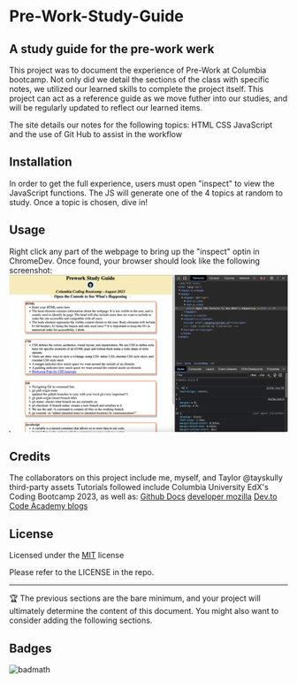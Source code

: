 # Pre-Work-Study-Guide
## A study guide for the pre-work werk

This project was to document the experience of Pre-Work at Columbia bootcamp. Not only did we detail the sections of the class with specific notes, we utilized our learned skills to complete the project itself. This project can act as a reference guide as we move futher into our studies, and will be regularly updated to reflect our learned items. 

The site details our notes for the following topics: 
HTML 
CSS
JavaScript
and the use of Git Hub to assist in the workflow


## Installation

In order to get the full experience, users must open "inspect" to view the JavaScript functions. The JS will generate one of the 4 topics at random to study. Once a topic is chosen, dive in! 

## Usage

Right click any part of the webpage to bring up the "inspect" optin in ChromeDev. Once found, your browser should look like the following screenshot:
![alt text](assets/images/screenshot.png)

## Credits

The collaborators on this project include me, myself, and Taylor
@tayskully 
 third-party assets
 Tutorials followed include Columbia University EdX's Coding Bootcamp 2023, as well as: 
 [Github Docs](https://docs.github.com/en)
 [developer mozilla](https://developer.mozilla.org/en-US/)
 [Dev.to](https://dev.to/)
 [Code Academy blogs](https://www.codecademy.com/resources/blog/)


## License

Licensed under the [MIT](LICENSE) license

Please refer to the LICENSE in the repo.

---

🏆 The previous sections are the bare minimum, and your project will ultimately determine the content of this document. You might also want to consider adding the following sections.

## Badges

![badmath](https://img.shields.io/github/languages/top/nielsenjared/badmath)

